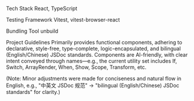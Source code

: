 Tech Stack
React, TypeScript

Testing Framework
Vitest, vitest-browser-react

Bundling Tool
unbuild

Project Guidelines
Primarily provides functional components, adhering to declarative, style-free, type-complete, logic-encapsulated, and bilingual (English/Chinese) JSDoc standards.
Components are AI-friendly, with clear intent conveyed through names—e.g., the current utility set includes If, Switch, ArrayRender, When, Show, Scope, Transform, etc.

(Note: Minor adjustments were made for conciseness and natural flow in English, e.g., "中英文 JSDoc 规范" → "bilingual (English/Chinese) JSDoc standards" for clarity.)
